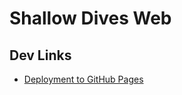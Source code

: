 # Shallow Dives Web

## Dev Links

- [Deployment to GitHub Pages](https://create-react-app.dev/docs/deployment/#github-pages)
